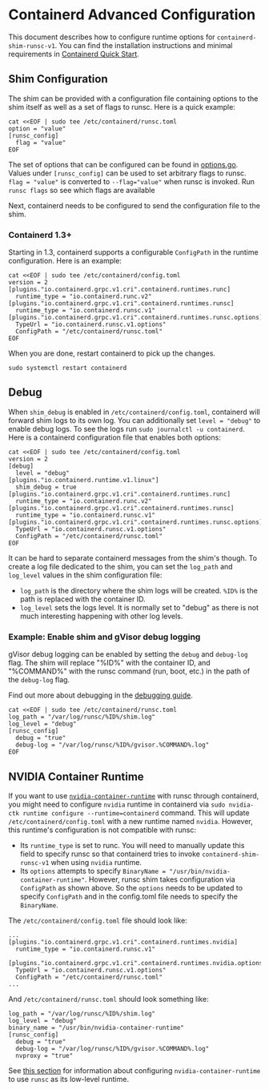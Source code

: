 # Containerd Advanced Configuration

This document describes how to configure runtime options for
`containerd-shim-runsc-v1`. You can find the installation instructions and
minimal requirements in [Containerd Quick Start](./quick_start.md).

## Shim Configuration

The shim can be provided with a configuration file containing options to the
shim itself as well as a set of flags to runsc. Here is a quick example:

```shell
cat <<EOF | sudo tee /etc/containerd/runsc.toml
option = "value"
[runsc_config]
  flag = "value"
EOF
```

The set of options that can be configured can be found in
[options.go](https://cs.opensource.google/gvisor/gvisor/+/master:pkg/shim/runsc/options.go).
Values under `[runsc_config]` can be used to set arbitrary flags to runsc.
`flag = "value"` is converted to `--flag="value"` when runsc is invoked. Run
`runsc flags` so see which flags are available

Next, containerd needs to be configured to send the configuration file to the
shim.

### Containerd 1.3+

Starting in 1.3, containerd supports a configurable `ConfigPath` in the runtime
configuration. Here is an example:

```shell
cat <<EOF | sudo tee /etc/containerd/config.toml
version = 2
[plugins."io.containerd.grpc.v1.cri".containerd.runtimes.runc]
  runtime_type = "io.containerd.runc.v2"
[plugins."io.containerd.grpc.v1.cri".containerd.runtimes.runsc]
  runtime_type = "io.containerd.runsc.v1"
[plugins."io.containerd.grpc.v1.cri".containerd.runtimes.runsc.options]
  TypeUrl = "io.containerd.runsc.v1.options"
  ConfigPath = "/etc/containerd/runsc.toml"
EOF
```

When you are done, restart containerd to pick up the changes.

```shell
sudo systemctl restart containerd
```

## Debug

When `shim_debug` is enabled in `/etc/containerd/config.toml`, containerd will
forward shim logs to its own log. You can additionally set `level = "debug"` to
enable debug logs. To see the logs run `sudo journalctl -u containerd`. Here is
a containerd configuration file that enables both options:

```shell
cat <<EOF | sudo tee /etc/containerd/config.toml
version = 2
[debug]
  level = "debug"
[plugins."io.containerd.runtime.v1.linux"]
  shim_debug = true
[plugins."io.containerd.grpc.v1.cri".containerd.runtimes.runc]
  runtime_type = "io.containerd.runc.v2"
[plugins."io.containerd.grpc.v1.cri".containerd.runtimes.runsc]
  runtime_type = "io.containerd.runsc.v1"
[plugins."io.containerd.grpc.v1.cri".containerd.runtimes.runsc.options]
  TypeUrl = "io.containerd.runsc.v1.options"
  ConfigPath = "/etc/containerd/runsc.toml"
EOF
```

It can be hard to separate containerd messages from the shim's though. To create
a log file dedicated to the shim, you can set the `log_path` and `log_level`
values in the shim configuration file:

-   `log_path` is the directory where the shim logs will be created. `%ID%` is
    the path is replaced with the container ID.
-   `log_level` sets the logs level. It is normally set to "debug" as there is
    not much interesting happening with other log levels.

### Example: Enable shim and gVisor debug logging

gVisor debug logging can be enabled by setting the `debug` and `debug-log` flag.
The shim will replace "%ID%" with the container ID, and "%COMMAND%" with the
runsc command (run, boot, etc.) in the path of the `debug-log` flag.

Find out more about debugging in the [debugging guide](../debugging.md).

```shell
cat <<EOF | sudo tee /etc/containerd/runsc.toml
log_path = "/var/log/runsc/%ID%/shim.log"
log_level = "debug"
[runsc_config]
  debug = "true"
  debug-log = "/var/log/runsc/%ID%/gvisor.%COMMAND%.log"
EOF
```

## NVIDIA Container Runtime

If you want to use
[`nvidia-container-runtime`](https://developer.nvidia.com/container-runtime)
with runsc through containerd, you might need to configure `nvidia` runtime in
containerd via `sudo nvidia-ctk runtime configure --runtime=containerd` command.
This will update `/etc/containerd/config.toml` with a new runtime named
`nvidia`. However, this runtime's configuration is not compatible with runsc:

-   Its `runtime_type` is set to runc. You will need to manually update this
    field to specify runsc so that containerd tries to invoke
    `containerd-shim-runsc-v1` when using `nvidia` runtime.
-   Its `options` attempts to specify `BinaryName =
    "/usr/bin/nvidia-container-runtime"`. However, runsc shim takes
    configuration via `ConfigPath` as shown above. So the `options` needs to be
    updated to specify `ConfigPath` and in the config.toml file needs to specify
    the `BinaryName`.

The `/etc/containerd/config.toml` file should look like:

```
...
[plugins."io.containerd.grpc.v1.cri".containerd.runtimes.nvidia]
  runtime_type = "io.containerd.runsc.v1"

[plugins."io.containerd.grpc.v1.cri".containerd.runtimes.nvidia.options]
  TypeUrl = "io.containerd.runsc.v1.options"
  ConfigPath = "/etc/containerd/runsc.toml"
...
```

And `/etc/containerd/runsc.toml` should look something like:

```
log_path = "/var/log/runsc/%ID%/shim.log"
log_level = "debug"
binary_name = "/usr/bin/nvidia-container-runtime"
[runsc_config]
  debug = "true"
  debug-log = "/var/log/runsc/%ID%/gvisor.%COMMAND%.log"
  nvproxy = "true"
```

See [this section](../gpu.md#nvidia-container-runtime) for information about
configuring `nvidia-container-runtime` to use `runsc` as its low-level runtime.
